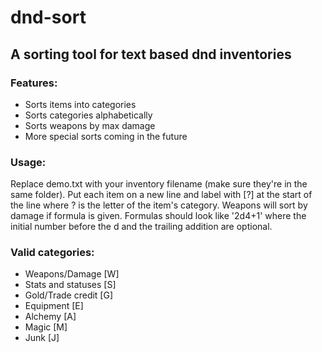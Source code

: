 # dnd-sort

## A sorting tool for text based dnd inventories

### Features:

* Sorts items into categories
* Sorts categories alphabetically
* Sorts weapons by max damage
* More special sorts coming in the future

### Usage:

Replace demo.txt with your inventory filename (make sure they're in the same folder). Put each item on a new line and
label with [?] at the start of the line where ? is the letter of the item's category. Weapons will sort by damage if formula is given. Formulas should look like '2d4+1' where the initial number before the d and the trailing addition are optional.

### Valid categories:

* Weapons/Damage [W]
* Stats and statuses [S]
* Gold/Trade credit [G]
* Equipment [E]
* Alchemy [A]
* Magic [M]
* Junk [J]